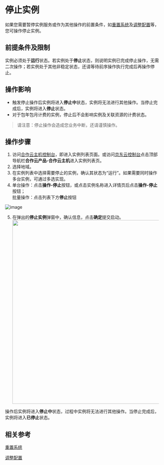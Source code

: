 # 停止实例

如果您需要暂停实例服务或作为其他操作的前置条件，如[重置系统](https://docs.jdcloud.com/virtual-machines/rebuild-instance)及[调整配置](https://docs.jdcloud.com/virtual-machines/resize-instance)等，您可操作停止实例。

## 前提条件及限制

实例必须处于**运行**状态。若实例处于**停止**状态，则说明实例已完成停止操作，无需二次操作；若实例处于其他非稳定状态，还请等待前序操作执行完成后再操作停止。
	

## 操作影响

* 触发停止操作后实例将进入**停止中**状态，实例将无法进行其他操作。当停止完成后，实例将进入**停止**状态。
* 对于包年包月计费的实例，停止后不会影响实例及关联资源的计费状态。


>请注意：停止操作会造成您业务中断，还请谨慎操作。

## 操作步骤
1. 访问[合作云主机控制台](https://cns-console.jdcloud.com/host/compute/list)，即进入实例列表页面。或访问[京东云控制台](https://console.jdcloud.com)点击顶部导航栏**合作云产品-合作云主机**进入实例列表页。
2. 选择地域。
3. 在实例列表中选择需要停止的实例，确认其状态为“运行”。如果需要同时操作多台实例，可通过多选实现。
4. 单台操作：点击**操作-停止**按钮，或点击实例名称进入详情页后点击**操作-停止**按钮；
<br>批量操作：点击列表下方**停止**按钮

![image](https://user-images.githubusercontent.com/88134774/198262806-5320d4ad-d161-462b-9552-ff75b4d6c7d1.png)

5. 在弹出的**停止实例**弹窗中，确认信息，点击**确定**提交启动。<div align="center"><img src="https://user-images.githubusercontent.com/88134774/198262974-4b65886b-5534-46aa-8e90-0d074d0632df.png" width=600px></div>

操作后实例将进入**停止中**状态，过程中实例将无法进行其他操作。当停止完成后，实例将进入**已停止**状态。


## 相关参考

[重置系统](https://docs.jdcloud.com/virtual-machines/rebuild-instance)

[调整配置](https://docs.jdcloud.com/virtual-machines/resize-instance)
